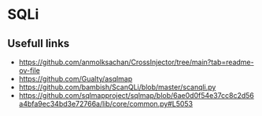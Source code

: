 # SQLi

## Usefull links

* https://github.com/anmolksachan/CrossInjector/tree/main?tab=readme-ov-file
* https://github.com/Gualty/asqlmap
* https://github.com/bambish/ScanQLi/blob/master/scanqli.py
* https://github.com/sqlmapproject/sqlmap/blob/6ae0d0f54e37cc8c2d56a4bfa9ec34bd3e72766a/lib/core/common.py#L5053